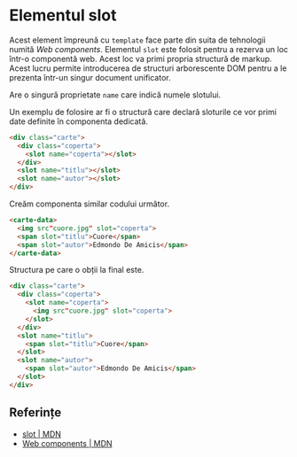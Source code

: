 # Elementul slot

Acest element împreună cu `template` face parte din suita de tehnologii numită *Web components*. Elementul `slot` este folosit pentru a rezerva un loc într-o componentă web. Acest loc va primi propria structură de markup. Acest lucru permite introducerea de structuri arborescente DOM pentru a le prezenta într-un singur document unificator.

Are o singură proprietate `name` care indică numele slotului.

Un exemplu de folosire ar fi o structură care declară sloturile ce vor primi date definite în componenta dedicată.

```html
<div class="carte">
  <div class="coperta">
    <slot name="coperta"></slot>
  </div>
  <slot name="titlu"></slot>
  <slot name="autor"></slot>
</div>
```

Creăm componenta similar codului următor.

```html
<carte-data>
  <img src"cuore.jpg" slot="coperta">
  <span slot="titlu">Cuore</span>
  <span slot="autor">Edmondo De Amicis</span>
</carte-data>
```

Structura pe care o obții la final este.

```html
<div class="carte">
  <div class="coperta">
    <slot name="coperta">
      <img src"cuore.jpg" slot="coperta">
    </slot>
  </div>
  <slot name="titlu">
    <span slot="titlu">Cuore</span>
  </slot>
  <slot name="autor">
    <span slot="autor">Edmondo De Amicis</span>
  </slot>
</div>
```

## Referințe

- [slot | MDN](https://developer.mozilla.org/en-US/docs/Web/HTML/Element/slot)
- [Web components | MDN](https://developer.mozilla.org/en-US/docs/Web/Web_Components)
